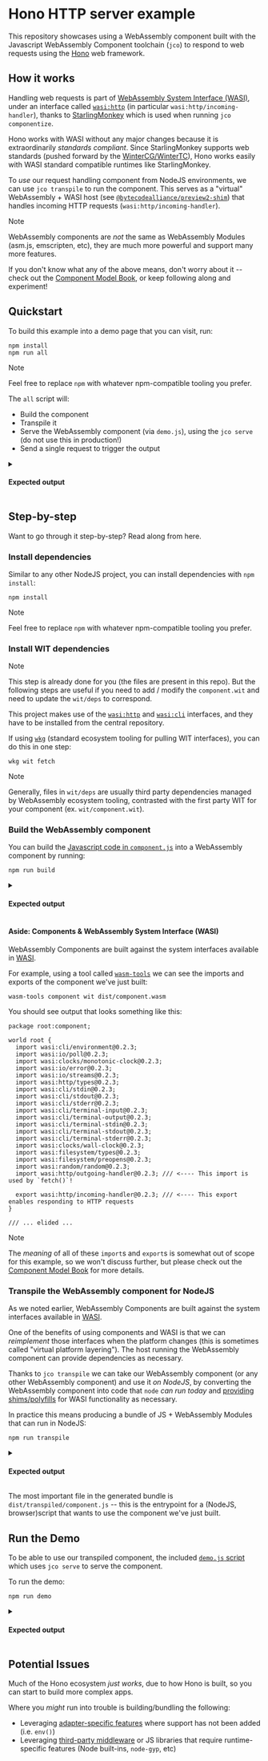 # Hono HTTP server example

This repository showcases using a WebAssembly component built with the Javascript WebAssembly Component
toolchain (`jco`) to respond to web requests using the [Hono][hono] web framework.

## How it works

Handling web requests is part of [WebAssembly System Interface (WASI)][wasi], under an interface called [`wasi:http`][wasi-http]
(in particular `wasi:http/incoming-handler`), thanks to [StarlingMonkey][sm] which is used when running `jco componentize`.

Hono works with WASI without any major changes because it is extraordinarily *standards compliant*.
Since StarlingMonkey supports web standards (pushed forward by the [WinterCG/WinterTC][wintertc]),
Hono works easily with WASI standard compatible runtimes like StarlingMonkey.

To *use* our request handling component from NodeJS environments, we can use `jco transpile` to run the
component. This serves as a "virtual" WebAssembly + WASI host (see [`@bytecodealliance/preview2-shim`][p2-shims])
that handles incoming HTTP requests (`wasi:http/incoming-handler`).

> [!NOTE]
> WebAssembly components are *not* the same as WebAssembly Modules (asm.js, emscripten, etc),
> they are much more powerful and support many more features.
>
> If you don't know what any of the above means, don't worry about it -- check out the [Component Model Book][cm-book],
> or keep following along and experiment!

[hono]: https://hono.dev
[sm]: https://github.com/bytecodealliance/StarlingMonkey
[wasi]: https://github.com/WebAssembly/WASI/tree/main
[mdn-fetch]: https://developer.mozilla.org/en-US/docs/Web/API/Fetch_API
[wasi-http]: https://github.com/WebAssembly/wasi-http
[p2-shims]: https://www.npmjs.com/package/@bytecodealliance/preview2-shim
[cm-book]: https://component-model.bytecodealliance.org/
[wintertc]: https://wintertc.org/

## Quickstart

To build this example into a demo page that you can visit, run:

```console
npm install
npm run all
```
> [!NOTE]
> Feel free to replace `npm` with whatever npm-compatible tooling you prefer.

The `all` script will:

- Build the component
- Transpile it
- Serve the WebAssembly component (via `demo.js`), using the `jco serve` (do not use this in production!)
- Send a single request to trigger the output

<details>
<summary><h4>Expected output</h4></summary>

```console
> http-server-hono@0.1.0 all
> npm run build && npm run demo


> http-server-hono@0.1.0 build
> npm run gen:types && npm run build:js && npm run build:component


> http-server-hono@0.1.0 gen:types
> jco guest-types wit -o generated/types


  Generated Guest Typescript Definition Files (.d.ts):

 - generated/types/interfaces/wasi-cli-environment.d.ts         0.76 KiB
 - generated/types/interfaces/wasi-clocks-monotonic-clock.d.ts  0.42 KiB
 - generated/types/interfaces/wasi-http-incoming-handler.d.ts   0.92 KiB
 - generated/types/interfaces/wasi-http-types.d.ts              26.8 KiB
 - generated/types/interfaces/wasi-io-error.d.ts                0.19 KiB
 - generated/types/interfaces/wasi-io-poll.d.ts                 0.26 KiB
 - generated/types/interfaces/wasi-io-streams.d.ts               1.3 KiB
 - generated/types/wit.d.ts                                     1.19 KiB


> http-server-hono@0.1.0 build:js
> rollup -c


src/component.ts → dist/component.js...
(!) Circular dependency
../../../node_modules/hono/dist/request.js -> ../../../node_modules/hono/dist/utils/body.js -> ../../../node_modules/hono/dist/request.js
created dist/component.js in 1s

> http-server-hono@0.1.0 build:component
> jco componentize -w wit -o dist/component.wasm dist/component.js

ALL  /*
       logger2
GET  /
       [handler]
OK Successfully written dist/component.wasm.

> http-server-hono@0.1.0 demo
> node scripts/demo.js

fetch() OUTPUT:
Hello world!
```

</details>

## Step-by-step

Want to go through it step-by-step? Read along from here.

### Install dependencies

Similar to any other NodeJS project, you can install dependencies with `npm install`:

```console
npm install
```

> [!NOTE]
> Feel free to replace `npm` with whatever npm-compatible tooling you prefer.

### Install WIT dependencies

> [!NOTE]
> This step is already done for you (the files are present in this repo). But the following steps are useful if you need to add / modify the `component.wit` and need to update the `wit/deps` to correspond.

This project makes use of the [`wasi:http`][wasi-http] and [`wasi:cli`][wasi-cli] interfaces, and they have to be
installed from the central repository.

If using [`wkg`][wkg] (standard ecosystem tooling for pulling WIT interfaces), you can do this in one step:

```console
wkg wit fetch
```

> [!NOTE]
> Generally, files in `wit/deps` are usually third party dependencies managed by WebAssembly ecosystem tooling,
> contrasted with the first party WIT for your component (ex. `wit/component.wit`).

[wkg]: https://github.com/bytecodealliance/wasm-pkg-tools/tree/main
[wasi-cli]: https://github.com/WebAssembly/wasi-cli

### Build the WebAssembly component

You can build the [Javascript code in `component.js`](./src/component.js) into a WebAssembly component by running:

```console
npm run build
```

<details>
<summary><h4>Expected output</h4></summary>

You should see output like the following:

```console
> http-server-hono@0.1.0 build
> npm run gen:types && npm run build:js && npm run build:component


> http-server-hono@0.1.0 gen:types
> jco guest-types wit -o generated/types


  Generated Guest Typescript Definition Files (.d.ts):

 - generated/types/interfaces/wasi-cli-environment.d.ts         0.76 KiB
 - generated/types/interfaces/wasi-clocks-monotonic-clock.d.ts  0.42 KiB
 - generated/types/interfaces/wasi-http-incoming-handler.d.ts   0.92 KiB
 - generated/types/interfaces/wasi-http-types.d.ts              26.8 KiB
 - generated/types/interfaces/wasi-io-error.d.ts                0.19 KiB
 - generated/types/interfaces/wasi-io-poll.d.ts                 0.26 KiB
 - generated/types/interfaces/wasi-io-streams.d.ts               1.3 KiB
 - generated/types/wit.d.ts                                     1.19 KiB


> http-server-hono@0.1.0 build:js
> rollup -c


src/component.ts → dist/component.js...
(!) Circular dependency
../../../node_modules/hono/dist/request.js -> ../../../node_modules/hono/dist/utils/body.js -> ../../../node_modules/hono/dist/request.js
created dist/component.js in 1s

> http-server-hono@0.1.0 build:component
> jco componentize -w wit -o dist/component.wasm dist/component.js

ALL  /*
       logger2
GET  /
       [handler]
OK Successfully written dist/component.wasm.
```

</details>

#### Aside: Components & WebAssembly System Interface (WASI)

WebAssembly Components are built against the system interfaces available in [WASI][wasi].

For example, using a tool called [`wasm-tools`][wasm-tools] we can see the imports and exports
of the component we've just built:

```
wasm-tools component wit dist/component.wasm
```

You should see output that looks something like this:

```wit
package root:component;

world root {
  import wasi:cli/environment@0.2.3;
  import wasi:io/poll@0.2.3;
  import wasi:clocks/monotonic-clock@0.2.3;
  import wasi:io/error@0.2.3;
  import wasi:io/streams@0.2.3;
  import wasi:http/types@0.2.3;
  import wasi:cli/stdin@0.2.3;
  import wasi:cli/stdout@0.2.3;
  import wasi:cli/stderr@0.2.3;
  import wasi:cli/terminal-input@0.2.3;
  import wasi:cli/terminal-output@0.2.3;
  import wasi:cli/terminal-stdin@0.2.3;
  import wasi:cli/terminal-stdout@0.2.3;
  import wasi:cli/terminal-stderr@0.2.3;
  import wasi:clocks/wall-clock@0.2.3;
  import wasi:filesystem/types@0.2.3;
  import wasi:filesystem/preopens@0.2.3;
  import wasi:random/random@0.2.3;
  import wasi:http/outgoing-handler@0.2.3; /// <---- This import is used by `fetch()`!

  export wasi:http/incoming-handler@0.2.3; /// <---- This export enables responding to HTTP requests
}

/// ... elided ...
```

> [!NOTE]
> The *meaning* of all of these `import`s and `export`s is somewhat out of scope for this example, so we won't discuss
> further, but please check out the [Component Model Book][cm-book] for more details.

[wasm-tools]: https://github.com/bytecodealliance/wasm-tools

### Transpile the WebAssembly component for NodeJS

As we noted earlier, WebAssembly Components are built against the system interfaces available in [WASI][wasi].

One of the benefits of using components and WASI is that we can *reimplement* those interfaces when
the platform changes (this is sometimes called "virtual platform layering"). The host running the WebAssembly
component can provide dependencies as necessary.

Thanks to `jco transpile` we can take our WebAssembly component (or any other WebAssembly component) and use
it *on NodeJS*, by converting the WebAssembly component into code that `node` *can run today* and
[providing shims/polyfills][npm-p2-shim] for WASI functionality as necessary.

In practice this means producing a bundle of JS + WebAssembly Modules that can run in NodeJS:

```console
npm run transpile
```

<details>
<summary><h4>Expected output</h4></summary>

You should see output like the following:

```
> http-server-hono@0.1.0 transpile
> jco transpile -o dist/transpiled dist/component.wasm


  Transpiled JS Component Files:

 - dist/transpiled/component.core.wasm                          11.3 MiB
 - dist/transpiled/component.core2.wasm                         16.1 KiB
 - dist/transpiled/component.core3.wasm                         6.37 KiB
 - dist/transpiled/component.d.ts                               2.37 KiB
 - dist/transpiled/component.js                                  265 KiB
 - dist/transpiled/interfaces/wasi-cli-environment.d.ts          0.2 KiB
 - dist/transpiled/interfaces/wasi-cli-stderr.d.ts              0.16 KiB
 - dist/transpiled/interfaces/wasi-cli-stdin.d.ts               0.15 KiB
 - dist/transpiled/interfaces/wasi-cli-stdout.d.ts              0.16 KiB
 - dist/transpiled/interfaces/wasi-cli-terminal-input.d.ts      0.17 KiB
 - dist/transpiled/interfaces/wasi-cli-terminal-output.d.ts     0.17 KiB
 - dist/transpiled/interfaces/wasi-cli-terminal-stderr.d.ts      0.2 KiB
 - dist/transpiled/interfaces/wasi-cli-terminal-stdin.d.ts       0.2 KiB
 - dist/transpiled/interfaces/wasi-cli-terminal-stdout.d.ts      0.2 KiB
 - dist/transpiled/interfaces/wasi-clocks-monotonic-clock.d.ts  0.37 KiB
 - dist/transpiled/interfaces/wasi-clocks-wall-clock.d.ts        0.2 KiB
 - dist/transpiled/interfaces/wasi-filesystem-preopens.d.ts     0.19 KiB
 - dist/transpiled/interfaces/wasi-filesystem-types.d.ts        2.93 KiB
 - dist/transpiled/interfaces/wasi-http-incoming-handler.d.ts    0.3 KiB
 - dist/transpiled/interfaces/wasi-http-outgoing-handler.d.ts   0.47 KiB
 - dist/transpiled/interfaces/wasi-http-types.d.ts              9.88 KiB
 - dist/transpiled/interfaces/wasi-io-error.d.ts                0.18 KiB
 - dist/transpiled/interfaces/wasi-io-poll.d.ts                 0.25 KiB
 - dist/transpiled/interfaces/wasi-io-streams.d.ts              1.14 KiB
 - dist/transpiled/interfaces/wasi-random-random.d.ts           0.14 KiB
```

</details>

The most important file in the generated bundle is `dist/transpiled/component.js` -- this is
the entrypoint for a (NodeJS, browser)script that wants to use the component we've just built.

[npm-p2-shim]: https://www.npmjs.com/package/@bytecodealliance/preview2-shim

## Run the Demo

To be able to use our transpiled component, the included [`demo.js` script](./scripts/demo.js) which uses `jco serve`
to serve the component.

To run the demo:

```console
npm run demo
```

<details>
<summary><h4>Expected output</h4></summary>

You should see output like the following:

```
> demo
> node demo.js

fetch() OUTPUT:
Hello World
```

</details>

## Potential Issues

Much of the Hono ecosystem *just works*, due to how Hono is built, so you can start to build more complex apps.

Where you *might* run into trouble is building/bundling the following:

- Leveraging [adapter-specific features](https://hono.dev/docs/helpers/adapter) where support has not been added (i.e. `env()`)
- Leveraging [third-party middleware](https://hono.dev/docs/middleware/third-party) or JS libraries that require runtime-specific features (Node built-ins, `node-gyp`, etc)
